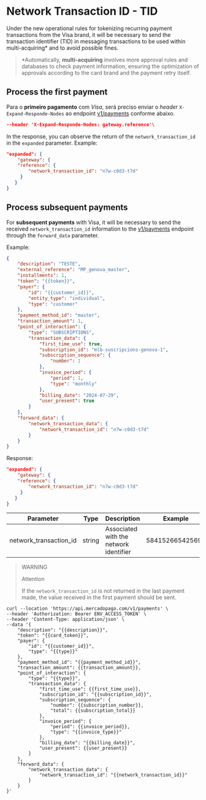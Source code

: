 # Network Transaction ID - TID

Under the new operational rules for tokenizing recurring payment transactions from the Visa brand, it will be necessary to send the transaction identifier (TID) in messaging transactions to be used within multi-acquiring* and to avoid possible fines.

> *Automatically, **multi-acquiring** involves more approval rules and databases to check payment information, ensuring the optimization of approvals according to the card brand and the payment retry itself.

## Process the first payment

Para o **primeiro pagamento** com _Visa_, será preciso enviar o _header_ `X-Expand-Responde-Nodes` ao endpoint [v1/payments](/developers/pt/reference/payments/_payments/post) conforme abaixo.

```json
--header 'X-Expand-Responde-Nodes: gateway.reference'\
```

In the response, you can observe the return of the `network_transaction_id` in the `expanded` parameter. Example:

```json
"expanded": {
    "gateway": {
 	"reference": {
 		"network_transaction_id": "n7w-c0d3-t7d"
 	 }
   }
}
```

## Process subsequent payments

For **subsequent payments** with Visa, it will be necessary to send the received `network_transaction_id` information to the [v1/payments](/developers/es/reference/payments/_payments/post) endpoint through the `forward_data` parameter.

Example:

```json
{
    "description": "TESTE",
    "external_reference": "MP_genova_master",
    "installments": 1,
    "token": "{{token}}",
    "payer": {
        "id": "{{customer_id}}",
        "entity_type": "individual",
        "type": "customer"
    },
    "payment_method_id": "master",
    "transaction_amount": 1,
    "point_of_interaction": {
        "type": "SUBSCRIPTIONS",
        "transaction_data": {
            "first_time_use": true,
            "subscription_id": "mlb-suscripcions-genova-1",
            "subscription_sequence": {
                "number": 1
            },
            "invoice_period": {
                "period": 1,
                "type": "monthly"
            },
            "billing_date": "2024-07-29",
            "user_present": true
        }
    },
    "forward_data": {
        "network_transaction_data": {
            "network_transaction_id": "n7w-c0d3-t7d"
        }
    }
}
```

Response:

```json
"expanded": {
    "gateway": {
 	"reference": {
 		"network_transaction_id": "n7w-c0d3-t7d"
 	 }
   }
}
```

| Parameter  | Type  | Description  | Example |
| --- | --- | --- | --- |
| network_transaction_id | string | Associated with the network identifier	 | 584152665425694 |

> WARNING
>
> Attention
> 
> If the `network_transaction_id` is not returned in the last payment made, the value received in the first payment should be sent.

```curl
curl --location 'https://api.mercadopago.com/v1/payments' \
--header 'Authorization: Bearer ENV_ACCESS_TOKEN' \
--header 'Content-Type: application/json' \
--data '{
    "description": "{{description}}",
    "token": "{{card_token}}",
    "payer": {
        "id": "{{customer_id}}",
        "type": "{{type}}"
    },
    "payment_method_id": "{{payment_method_id}}",
    "transaction_amount": {{transaction_amount}},
    "point_of_interaction": {
        "type": "{{type}}",
        "transaction_data": {
            "first_time_use": {{first_time_use}},
            "subscription_id": "{{subscription_id}}",
            "subscription_sequence": {
                "number": {{subscription_number}},
                "total": {{subscription_total}}
            },
            "invoice_period": {
                "period": {{invoice_period}},
                "type": "{{invoice_type}}"
            },
            "billing_date": "{{billing_date}}",
            "user_present": {{user_present}}
        }
    },
    "forward_data": {
        "network_transaction_data": {
            "network_transaction_id": "{{network_transaction_id}}"
        }
    }
}'
```
